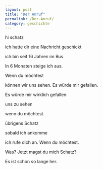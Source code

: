 ```yaml
---
layout: post
title: "Der Anruf"
permalink: /Der-Anruf/
category: geschichte
---
```

hi schatz

ich hatte dir eine Nachricht geschickt

ich bin seit 16 Jahren im Bus

In 6 Monaten steige ich aus.

Wenn du möchtest

können wir uns sehen. Es würde mir gefallen.

Es würde mir wirklich gefallen

uns zu sehen

wenn du möchtest.

übrigens Schatz

sobald ich ankomme

ich rufe dich an. Wenn du möchtest.

Was? Jetzt magst du mich Schatz?

Es ist schon so lange her.
